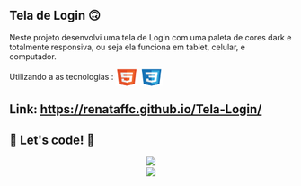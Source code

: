 ## Tela de Login 🙃

Neste projeto desenvolvi uma tela de Login
com uma paleta de cores dark e totalmente responsiva, ou seja ela funciona em tablet, celular, e computador.


<div align="left">
Utilizando a as tecnologias :
<img align="center" alt="Renata-HTML" height="30" width="40" src="https://raw.githubusercontent.com/devicons/devicon/master/icons/html5/html5-original.svg">          
<img align="center" alt="Renata-CSS" height="30" width="40" src="https://raw.githubusercontent.com/devicons/devicon/master/icons/css3/css3-original.svg">
</div>

## Link: https://renataffc.github.io/Tela-Login/ 



## 🚀 Let's code! 🚀


<div align="center">
   <img src= "https://user-images.githubusercontent.com/97262523/192887690-136d3d5b-5644-4391-a874-457797c81c91.png">
</div>

<div align="center">
   <img src= "https://user-images.githubusercontent.com/97262523/192888123-c0821a13-b21e-42f0-ab75-c0861c6fde33.png">
</div>
